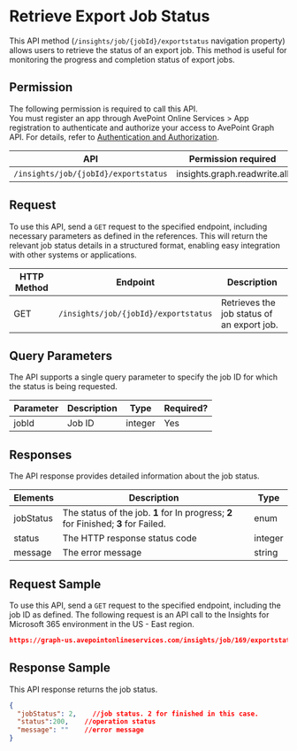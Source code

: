 # Retrieve Export Job Status

This API method (`/insights/job/{jobId}/exportstatus` navigation property) allows users to retrieve the status of an export job. This method is useful for monitoring the progress and completion status of export jobs.

## Permission

The following permission is required to call this API.  
You must register an app through AvePoint Online Services > App registration to authenticate and authorize your access to AvePoint Graph API. For details, refer to [Authentication and Authorization](https://learn.avepoint.com/docs/Use-AvePoint-Graph-API.html#authentication-and-authorization).

| API     | Permission required | 
|-------------------|---------------|
| `/insights/job/{jobId}/exportstatus` |  insights.graph.readwrite.all |

## Request

To use this API, send a `GET` request to the specified endpoint, including necessary parameters as defined in the references. This will return the relevant job status details in a structured format, enabling easy integration with other systems or applications.

| HTTP Method | Endpoint | Description |
| --- | --- | --- |
| GET | `/insights/job/{jobId}/exportstatus` | Retrieves the job status of an export job. |

## Query Parameters

The API supports a single query parameter to specify the job ID for which the status is being requested.

| Parameter | Description | Type    | Required? |
|-----------|-------------|---------|-----------|
| jobId     | Job ID     | integer | Yes       |

## Responses

The API response provides detailed information about the job status. 

| Elements   | Description                | Type    |
|------------|----------------------------|---------|
| jobStatus  | The status of the job. **1** for In progress; **2** for Finished; **3** for Failed.      | enum |
| status     | The HTTP response status code | integer |
| message    | The error message          | string  |

## Request Sample

To use this API, send a `GET` request to the specified endpoint, including the job ID as defined. The following request is an API call to the Insights for Microsoft 365 environment in the US - East region.

```json
https://graph-us.avepointonlineservices.com/insights/job/169/exportstatus
```

## Response Sample

This API response returns the job status.

```json
{
  "jobStatus": 2,    //job status. 2 for finished in this case.
  "status":200,    //operation status
  "message": ""    //error message
}